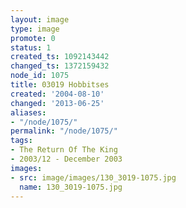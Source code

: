 ```yaml
---
layout: image
type: image
promote: 0
status: 1
created_ts: 1092143442
changed_ts: 1372159432
node_id: 1075
title: 03019 Hobbitses
created: '2004-08-10'
changed: '2013-06-25'
aliases:
- "/node/1075/"
permalink: "/node/1075/"
tags:
- The Return Of The King
- 2003/12 - December 2003
images:
- src: image/images/130_3019-1075.jpg
  name: 130_3019-1075.jpg
---
```


